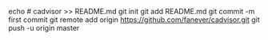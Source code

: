 echo # cadvisor >> README.md
git init
git add README.md
git commit -m first commit
git remote add origin https://github.com/fanever/cadvisor.git
git push -u origin master
